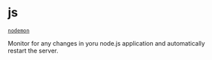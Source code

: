 # js

[`nodemon`](https://github.com/remy/nodemon)

Monitor for any changes in yoru node.js application and automatically restart
the server.

